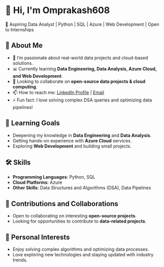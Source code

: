 # 👋 Hi, I'm Omprakash608  
🚀 Aspiring Data Analyst | Python | SQL | Azure | Web Development | Open to Internships  

## 📌 About Me  
- 🎯 I’m passionate about real-world data projects and cloud-based solutions.  
- 📊 Currently learning **Data Engineering, Data Analysis, Azure Cloud, and Web Development**.  
- 🤝 Looking to collaborate on **open-source data projects & cloud computing**.  
- 📫 How to reach me:  [LinkedIn Profile](https://www.linkedin.com/in/om-prakash-mishra-79b670281/) | [Email](mailto:omprakashsantoshmishra608@gmail.com) 
- ⚡ Fun fact: I love solving complex DSA queries and optimizing data pipelines!  

## 🌱 Learning Goals
- Deepening my knowledge in **Data Engineering** and **Data Analysis**.
- Getting hands-on experience with **Azure Cloud** services.
- Exploring **Web Development** and building small projects.

## 🛠️ Skills
- **Programming Languages**: Python, SQL
- **Cloud Platforms**: Azure
- **Other Skills**: Data Structures and Algorithms (DSA), Data Pipelines

## 🤝 Contributions and Collaborations
- Open to collaborating on interesting **open-source projects**.
- Looking for opportunities to contribute to **data-related projects**.

## 🎨 Personal Interests
- Enjoy solving complex algorithms and optimizing data processes.
- Love exploring new technologies and staying updated with industry trends.
